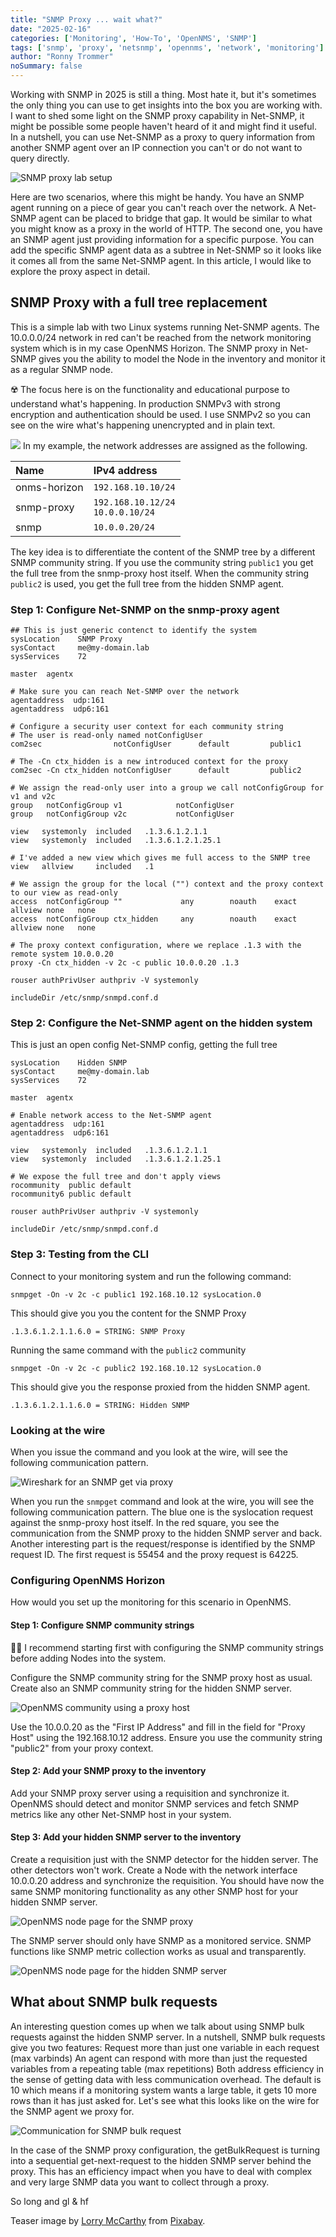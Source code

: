 ```yaml
---
title: "SNMP Proxy ... wait what?"
date: "2025-02-16"
categories: ['Monitoring', 'How-To', 'OpenNMS', 'SNMP']
tags: ['snmp', 'proxy', 'netsnmp', 'opennms', 'network', 'monitoring']
author: "Ronny Trommer"
noSummary: false
---
```


Working with SNMP in 2025 is still a thing.
Most hate it, but it's sometimes the only thing you can use to get insights into the box you are working with.
I want to shed some light on the SNMP proxy capability in Net-SNMP, it might be possible some people haven't heard of it and might find it useful.
In a nutshell, you can use Net-SNMP as a proxy to query information from another SNMP agent over an IP connection you can't or do not want to query directly.

![SNMP proxy lab setup](snmp-proxy.drawio.png)

Here are two scenarios, where this might be handy.
You have an SNMP agent running on a piece of gear you can't reach over the network.
A Net-SNMP agent can be placed to bridge that gap.
It would be similar to what you might know as a proxy in the world of HTTP.
The second one, you have an SNMP agent just providing information for a specific purpose.
You can add the specific SNMP agent data as a subtree in Net-SNMP so it looks like it comes all from the same Net-SNMP agent.
In this article, I would like to explore the proxy aspect in detail.

## SNMP Proxy with a full tree replacement

This is a simple lab with two Linux systems running Net-SNMP agents.
The 10.0.0.0/24 network in red can't be reached from the network monitoring system which is in my case OpenNMS Horizon.
The SNMP proxy in Net-SNMP gives you the ability to model the Node in the inventory and monitor it as a regular SNMP node.

☢️ The focus here is on the functionality and educational purpose to understand what's happening.
In production SNMPv3 with strong encryption and authentication should be used.
I use SNMPv2 so you can see on the wire what's happening unencrypted and in plain text.

![](snmp-lab.drawio.png)
In my example, the network addresses are assigned as the following.

| Name         | IPv4 address                         |
|:-------------|:-------------------------------------|
| onms-horizon | `192.168.10.10/24`                   |
| snmp-proxy   | `192.168.10.12/24`<br>`10.0.0.10/24` |
| snmp         | `10.0.0.20/24`                       |

The key idea is to differentiate the content of the SNMP tree by a different SNMP community string.
If you use the community string `public1` you get the full tree from the snmp-proxy host itself.
When the community string `public2` is used, you get the full tree from the hidden SNMP agent.

### Step 1: Configure Net-SNMP on the snmp-proxy agent

```shell
## This is just generic contenct to identify the system
sysLocation    SNMP Proxy
sysContact     me@my-domain.lab
sysServices    72

master  agentx

# Make sure you can reach Net-SNMP over the network
agentaddress  udp:161
agentaddress  udp6:161

# Configure a security user context for each community string
# The user is read-only named notConfigUser
com2sec                notConfigUser      default         public1

# The -Cn ctx_hidden is a new introduced context for the proxy
com2sec -Cn ctx_hidden notConfigUser      default         public2

# We assign the read-only user into a group we call notConfigGroup for v1 and v2c
group   notConfigGroup v1            notConfigUser
group   notConfigGroup v2c           notConfigUser

view   systemonly  included   .1.3.6.1.2.1.1
view   systemonly  included   .1.3.6.1.2.1.25.1

# I've added a new view which gives me full access to the SNMP tree 
view   allview     included   .1

# We assign the group for the local ("") context and the proxy context to our view as read-only
access  notConfigGroup ""             any        noauth    exact  allview none   none
access  notConfigGroup ctx_hidden     any        noauth    exact  allview none   none

# The proxy context configuration, where we replace .1.3 with the remote system 10.0.0.20 
proxy -Cn ctx_hidden -v 2c -c public 10.0.0.20 .1.3

rouser authPrivUser authpriv -V systemonly

includeDir /etc/snmp/snmpd.conf.d
```

### Step 2: Configure the Net-SNMP agent on the hidden system

This is just an open config Net-SNMP config, getting the full tree 
```shell
sysLocation    Hidden SNMP
sysContact     me@my-domain.lab
sysServices    72

master  agentx

# Enable network access to the Net-SNMP agent
agentaddress  udp:161
agentaddress  udp6:161

view   systemonly  included   .1.3.6.1.2.1.1
view   systemonly  included   .1.3.6.1.2.1.25.1

# We expose the full tree and don't apply views
rocommunity  public default
rocommunity6 public default

rouser authPrivUser authpriv -V systemonly

includeDir /etc/snmp/snmpd.conf.d
```

### Step 3: Testing from the CLI

Connect to your monitoring system and run the following command:

```shell
snmpget -On -v 2c -c public1 192.168.10.12 sysLocation.0
```

This should give you you the content for the SNMP Proxy
```shell
.1.3.6.1.2.1.1.6.0 = STRING: SNMP Proxy
```

Running the same command with the `public2` community 
```shell
snmpget -On -v 2c -c public2 192.168.10.12 sysLocation.0
```

This should give you the response proxied from the hidden SNMP agent.
```shell
.1.3.6.1.2.1.1.6.0 = STRING: Hidden SNMP
```

### Looking at the wire

When you issue the command and you look at the wire, will see the following communication pattern.

![Wireshark for an SNMP get via proxy](snmp-proxy-get.png)

When you run the `snmpget` command and look at the wire, you will see the following communication pattern.
The blue one is the syslocation request against the snmp-proxy host itself.
In the red square, you see the communication from the SNMP proxy to the hidden SNMP server and back.
Another interesting part is the request/response is identified by the SNMP request ID.
The first request is 55454 and the proxy request is 64225.

### Configuring OpenNMS Horizon

How would you set up the monitoring for this scenario in OpenNMS.

#### Step 1: Configure SNMP community strings

💁‍♀️ I recommend starting first with configuring the SNMP community strings before adding Nodes into the system.

Configure the SNMP community string for the SNMP proxy host as usual.
Create also an SNMP community string for the hidden SNMP server.

![OpenNMS community using a proxy host](onms-snmp-community-proxy.png)

Use the 10.0.0.20 as the "First IP Address" and fill in the field for "Proxy Host" using the 192.168.10.12 address.
Ensure you use the community string "public2" from your proxy context.

#### Step 2: Add your SNMP proxy to the inventory

Add your SNMP proxy server using a requisition and synchronize it.
OpenNMS should detect and monitor SNMP services and fetch SNMP metrics like any other Net-SNMP host in your system.

#### Step 3: Add your hidden SNMP server to the inventory

Create a requisition just with the SNMP detector for the hidden server. The other detectors won't work.
Create a Node with the network interface 10.0.0.20 address and synchronize the requisition.
You should have now the same SNMP monitoring functionality as any other SNMP host for your hidden SNMP server.

![OpenNMS node page for the SNMP proxy](onms-snmp-proxy.png)

The SNMP server should only have SNMP as a monitored service.
SNMP functions like SNMP metric collection works as usual and transparently.

![OpenNMS node page for the hidden SNMP server](onms-snmp-hidden.png)

## What about SNMP bulk requests

An interesting question comes up when we talk about using SNMP bulk requests against the hidden SNMP server.
In a nutshell, SNMP bulk requests give you two features:
Request more than just one variable in each request (max varbinds)
An agent can respond with more than just the requested variables from a repeating table (max repetitions)
Both address efficiency in the sense of getting data with less communication overhead.
The default is 10 which means if a monitoring system wants a large table, it gets 10 more rows than it has just asked for.
Let's see what this looks like on the wire for the SNMP agent we proxy for.

![Communication for SNMP bulk request](snmp-bulk-request.png)

In the case of the SNMP proxy configuration, the getBulkRequest is turning into a sequential get-next-request to the hidden SNMP server behind the proxy.
This has an efficiency impact when you have to deal with complex and very large SNMP data you want to collect through a proxy.

So long and gl & hf

Teaser image by [Lorry McCarthy](https://pixabay.com/users/lorrym-3465282/?utm_source=link-attribution&utm_medium=referral&utm_campaign=image&utm_content=7204017) from [Pixabay](https://pixabay.com//?utm_source=link-attribution&utm_medium=referral&utm_campaign=image&utm_content=7204017).